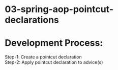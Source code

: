 # 03-spring-aop-pointcut-declarations
# Development Process:
Step-1: Create a pointcut declaration <br>
Step-2: Apply pointcut declaration to advice(s)<br>
